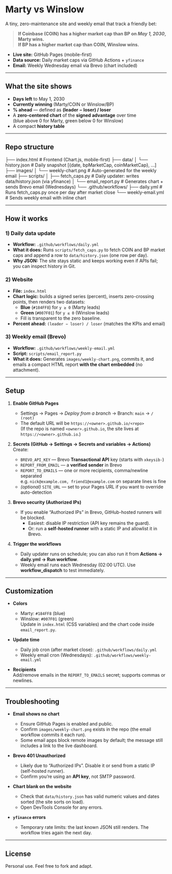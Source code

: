 # Marty vs Winslow

A tiny, zero-maintenance site and weekly email that track a friendly bet:

> **If Coinbase (COIN) has a higher market cap than BP on _May 1, 2030_, Marty wins.  
> If BP has a higher market cap than COIN, Winslow wins.**

- **Live site:** GitHub Pages (mobile-first)
- **Data source:** Daily market caps via GitHub Actions + `yfinance`
- **Email:** Weekly Wednesday email via Brevo (chart included)

---

## What the site shows

- **Days left** to May 1, 2030
- **Currently winning** (Marty/COIN or Winslow/BP)
- **% ahead** — defined as **(leader − loser) / loser**
- A **zero-centered chart** of the **signed advantage** over time  
  (blue above 0 for Marty, green below 0 for Winslow)
- A compact **history table**

---

## Repo structure
├── index.html # Frontend (Chart.js, mobile-first)
├── data/
│ └── history.json # Daily snapshot [{date, bpMarketCap, coinMarketCap}, ...]
├── images/
│ └── weekly-chart.png # Auto-generated for the weekly email
├── scripts/
│ ├── fetch_caps.py # Daily updater: writes data/history.json (via yfinance)
│ └── email_report.py # Generates chart + sends Brevo email (Wednesdays)
└── .github/workflows/
├── daily.yml # Runs fetch_caps.py once per day after market close
└── weekly-email.yml # Sends weekly email with inline chart


---

## How it works

### 1) Daily data update
- **Workflow:** `.github/workflows/daily.yml`
- **What it does:** Runs `scripts/fetch_caps.py` to fetch COIN and BP market caps and append a row to `data/history.json` (one row per day).
- **Why JSON:** The site stays static and keeps working even if APIs fail; you can inspect history in Git.

### 2) Website
- **File:** `index.html`
- **Chart logic:** builds a signed series (percent), inserts zero-crossing points, then renders two datasets:
  - **Blue** (`#184FF8`) for `y ≥ 0` (Marty leads)
  - **Green** (`#007F01`) for `y ≤ 0` (Winslow leads)
  - Fill is transparent to the zero baseline.
- **Percent ahead:** `(leader − loser) / loser` (matches the KPIs and email)

### 3) Weekly email (Brevo)
- **Workflow:** `.github/workflows/weekly-email.yml`
- **Script:** `scripts/email_report.py`
- **What it does:** Generates `images/weekly-chart.png`, commits it, and emails a compact HTML report **with the chart embedded** (no attachment).

---

## Setup

1. **Enable GitHub Pages**
   - Settings → Pages → *Deploy from a branch* → Branch: `main` → `/ (root)`
   - The default URL will be `https://<owner>.github.io/<repo>`  
     (If the repo is named `<owner>.github.io`, the site lives at `https://<owner>.github.io`.)

2. **Secrets (GitHub → Settings → Secrets and variables → Actions)**  
   Create:
   - `BREVO_API_KEY` — Brevo **Transactional API** key (starts with `xkeysib-`)
   - `REPORT_FROM_EMAIL` — a **verified sender** in Brevo
   - `REPORT_TO_EMAILS` — one or more recipients, comma/newline separated  
     e.g. `nick@example.com, friend1@example.com` on separate lines is fine
   - *(optional)* `SITE_URL` — set to your Pages URL if you want to override auto-detection

3. **Brevo security (Authorized IPs)**
   - If you enable “Authorized IPs” in Brevo, GitHub-hosted runners will be blocked.
     - Easiest: disable IP restriction (API key remains the guard).
     - Or: run a **self-hosted runner** with a static IP and allowlist it in Brevo.

4. **Trigger the workflows**
   - Daily updater runs on schedule; you can also run it from **Actions → daily.yml → Run workflow**.
   - Weekly email runs each Wednesday (02:00 UTC). Use **workflow_dispatch** to test immediately.

---

## Customization

- **Colors**  
  - Marty: `#184FF8` (blue)  
  - Winslow: `#007F01` (green)  
  Update in `index.html` (CSS variables) and the chart code inside `email_report.py`.

- **Update time**  
  - Daily job cron (after market close): `.github/workflows/daily.yml`
  - Weekly email cron (Wednesdays): `.github/workflows/weekly-email.yml`

- **Recipients**  
  Add/remove emails in the `REPORT_TO_EMAILS` secret; supports commas or newlines.

---

## Troubleshooting

- **Email shows no chart**  
  - Ensure GitHub Pages is enabled and public.  
  - Confirm `images/weekly-chart.png` exists in the repo (the email workflow commits it each run).  
  - Some email apps block remote images by default; the message still includes a link to the live dashboard.

- **Brevo 401 Unauthorized**  
  - Likely due to “Authorized IPs”. Disable it or send from a static IP (self-hosted runner).
  - Confirm you’re using an **API key**, not SMTP password.

- **Chart blank on the website**  
  - Check that `data/history.json` has valid numeric values and dates sorted (the site sorts on load).
  - Open DevTools Console for any errors.

- **`yfinance` errors**  
  - Temporary rate limits: the last known JSON still renders. The workflow tries again the next day.

---

## License
Personal use. Feel free to fork and adapt.


